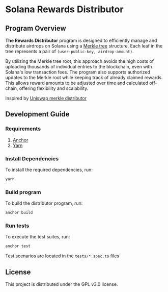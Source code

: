 # Solana Rewards Distributor

## Program Overview

**The Rewards Distributor** program is designed to efficiently manage and distribute airdrops on Solana using a 
[Merkle tree](https://en.wikipedia.org/wiki/Merkle_tree) structure.
Each leaf in the tree represents a pair of  `(user-public-key, airdrop-amount)`.

By utilizing the Merkle tree root, this approach avoids the high costs of uploading thousands of individual entries to the blockchain,
even with Solana's low transaction fees.
The program also supports authorized updates to the Merkle root while keeping track of already claimed rewards.
This allows reward amounts to be adjusted over time and calculated off-chain, offering flexibility and scalability.

Inspired by [Uniswap merkle distributor](https://github.com/Uniswap/merkle-distributor)

## Development Guide

### Requirements
1. [Anchor](https://www.anchor-lang.com/docs/installation)
2. [Yarn](https://yarnpkg.com/getting-started/install)

### Install Dependencies
To install the required dependencies, run:
```bash
yarn
```

### Build program
To build the distributor program, run:
```bash
anchor build
```

### Run tests
To execute the test suites, run:
```bash
anchor test
```

Test scenarios are located in the `tests/*.spec.ts` files

## License
This project is distributed under the GPL v3.0 license.

